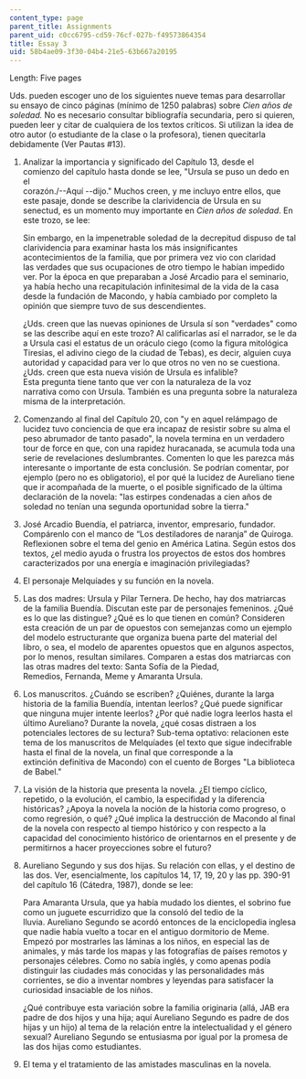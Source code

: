 ```yaml
---
content_type: page
parent_title: Assignments
parent_uid: c0cc6795-cd59-76cf-027b-f49573864354
title: Essay 3
uid: 58b4ae09-3f30-04b4-21e5-63b667a20195
---
```


Length: Five pages

Uds. pueden escoger uno de los siguientes nueve temas para desarrollar su ensayo de cinco páginas (mínimo de 1250 palabras) sobre _Cien años de soledad._ No es necesario consultar bibliografía secundaria, pero si quieren, pueden leer y citar de cualquiera de los textos críticos. Si utilizan la idea de otro autor (o estudiante de la clase o la profesora), tienen quecitarla debidamente (Ver Pautas #13).

1.  Analizar la importancia y significado del Capítulo 13, desde el comienzo del capítulo hasta donde se lee, "Ursula se puso un dedo en el  
    corazón./--Aquí --dijo." Muchos creen, y me incluyo entre ellos, que este pasaje, donde se describe la clarividencia de Ursula en su senectud, es un momento muy importante en _Cien años de soledad_. En este trozo, se lee: 
    
    Sin embargo, en la impenetrable soledad de la decrepitud dispuso de tal clarividencia para examinar hasta los más insignificantes acontecimientos de la familia, que por primera vez vio con claridad las verdades que sus ocupaciones de otro tiempo le habían impedido ver. Por la época en que preparaban a José Arcadio para el seminario, ya había hecho una recapitulación infinitesimal de la vida de la casa desde la fundación de Macondo, y había cambiado por completo la opinión que siempre tuvo de sus descendientes.
    
    ¿Uds. creen que las nuevas opiniones de Ursula sí son "verdades" como se las describe aquí en este trozo? Al calificarlas así el narrador, se le da a Ursula casi el estatus de un oráculo ciego (como la figura mitológica Tiresias, el adivino ciego de la ciudad de Tebas), es decir, alguien cuya autoridad y capacidad para ver lo que otros no ven no se cuestiona. ¿Uds. creen que esta nueva visión de Ursula es infalible?  
    Esta pregunta tiene tanto que ver con la naturaleza de la voz narrativa como con Ursula. También es una pregunta sobre la naturaleza misma de la interpretación.
    
2.  Comenzando al final del Capítulo 20, con "y en aquel relámpago de lucidez tuvo conciencia de que era incapaz de resistir sobre su alma el peso abrumador de tanto pasado", la novela termina en un verdadero tour de force en que, con una rapidez huracanada, se acumula toda una serie de revelaciones deslumbrantes. Comenten lo que les parezca más interesante o importante de esta conclusión. Se podrían comentar, por ejemplo (pero no es obligatorio), el por qué la lucidez de Aureliano tiene que ir acompañada de la muerte, o el posible significado de la última declaración de la novela: "las estirpes condenadas a cien años de soledad no tenían una segunda oportunidad sobre la tierra."
3.  José Arcadio Buendía, el patriarca, inventor, empresario, fundador. Compárenlo con el manco de “Los destiladores de naranja” de Quiroga. Reflexionen sobre el tema del genio en América Latina. Según estos dos textos, ¿el medio ayuda o frustra los proyectos de estos dos hombres caracterizados por una energía e imaginación privilegiadas?
4.  El personaje Melquíades y su función en la novela.
5.  Las dos madres: Ursula y Pilar Ternera. De hecho, hay dos matriarcas de la familia Buendía. Discutan este par de personajes femeninos. ¿Qué es lo que las distingue? ¿Qué es lo que tienen en común? Consideren esta creación de un par de opuestos con semejanzas como un ejemplo del modelo estructurante que organiza buena parte del material del libro, o sea, el modelo de aparentes opuestos que en algunos aspectos, por lo menos, resultan similares. Comparen a estas dos matriarcas con las otras madres del texto: Santa Sofía de la Piedad, Remedios, Fernanda, Meme y Amaranta Ursula.
6.  Los manuscritos. ¿Cuándo se escriben? ¿Quiénes, durante la larga historia de la familia Buendía, intentan leerlos? ¿Qué puede significar que ninguna mujer intente leerlos? ¿Por qué nadie logra leerlos hasta el último Aureliano? Durante la novela, ¿qué cosas distraen a los potenciales lectores de su lectura? Sub-tema optativo: relacionen este tema de los manuscritos de Melquíades (el texto que sigue indecifrable hasta el final de la novela, un final que corresponde a la extinción definitiva de Macondo) con el cuento de Borges "La biblioteca de Babel."
7.  La visión de la historia que presenta la novela. ¿El tiempo cíclico, repetido, o la evolución, el cambio, la especifidad y la diferencia históricas? ¿Apoya la novela la noción de la historia como progreso, o como regresión, o qué? ¿Qué implica la destrucción de Macondo al final de la novela con respecto al tiempo histórico y con respecto a la capacidad del conocimiento histórico de orientarnos en el presente y de permitirnos a hacer proyecciones sobre el futuro?
8.  Aureliano Segundo y sus dos hijas. Su relación con ellas, y el destino de las dos. Ver, esencialmente, los capítulos 14, 17, 19, 20 y las pp. 390-91 del capítulo 16 (Cátedra, 1987), donde se lee:  
    
    Para Amaranta Ursula, que ya había mudado los dientes, el sobrino fue como un juguete escurridizo que la consoló del tedio de la lluvia. Aureliano Segundo se acordó entonces de la enciclopedia inglesa que nadie había vuelto a tocar en el antiguo dormitorio de Meme. Empezó por mostrarles las láminas a los niños, en especial las de animales, y más tarde los mapas y las fotografías de países remotos y personajes célebres. Como no sabía inglés, y como apenas podía distinguir las ciudades más conocidas y las personalidades más corrientes, se dio a inventar nombres y leyendas para satisfacer la curiosidad insaciable de los niños. 
    
    ¿Qué contribuye esta variación sobre la familia originaria (allá, JAB era padre de dos hijos y una hija; aquí Aureliano Segundo es padre de dos hijas y un hijo) al tema de la relación entre la intelectualidad y el género sexual? Aureliano Segundo se entusiasma por igual por la promesa de las dos hijas como estudiantes.
    
9.  El tema y el tratamiento de las amistades masculinas en la novela.